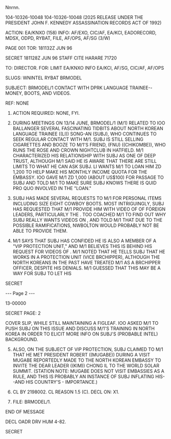 Nnrnn.

104-10326-10048
104-10326-10048 (2025 RELEASE UNDER THE PRESIDENT JOHN F. KENNEDY ASSASSINATION RECORDS ACT OF 1992)

ACTION: EA/KNXO (158) INFO: AF/EXO, CIC/AF, EA/KCI, EADORECORD, MDSX, ODPD, RYBAT, FILE, AF/OPS, AF/SG (3/W)

PAGE 001
TOR: 181132Z JUN 96

SECRET 181128Z JUN 96 STAFF
CITE HARARE 71720

TO: DIRECTOR.
FOR: LIMIT EA/KNXO INFO EA/KCI, AF/SG, CIC/AF, AF/OPS

SLUGS: WNINTEL RYBAT BRMODEL

SUBJECT: BRMODEL/1 CONTACT WITH DPRK LANGUAGE TRAINEE--MONEY, BOOTS, AND <ASSASSINATION> VIDEOS.

REF: NONE

1. ACTION REQUIRED: NONE, FYI.

2. DURING MEETINGS ON 13/14 JUNE, BRMODEL/1 (M/1) RELATED TO IOO BALLANGER SEVERAL FASCINATING TIDBITS ABOUT NORTH KOREAN LANGUAGE TRAINEE ((LI)) SONG-AN (SUBJ), WHO CONTINUES TO SEEK REGULAR CONTACT WITH M/1. SUBJ IS STILL SELLING CIGARETTES AND BOOZE TO M/1'S FRIEND, (FNU) ((CHIKOMBE)), WHO RUNS THE ROSE AND CROWN NIGHTCLUB IN HATFIELD. M/1 CHARACTERIZED HIS RELATIONSHIP WITH SUBJ AS ONE OF DEEP TRUST, ALTHOUGH M/1 SAID HE IS AWARE THAT THERE ARE STILL LIMITS TO WHAT HE CAN ASK SUBJ. LI WANTS M/1 TO LOAN HIM ZD 1,200 TO HELP MAKE HIS MONTHLY INCOME QUOTA FOR THE EMBASSY. IOO GAVE M/1 ZD 1,000 (ABOUT US$100) FOR PASSAGE TO SUBJ AND TOLD M/1 TO MAKE SURE SUBJ KNOWS THERE IS QUID PRO QUO INVOLVED IN THE "LOAN."

3. SUBJ HAS MADE SEVERAL REQUESTS TO M/1 FOR PERSONAL ITEMS INCLUDING SIZE EIGHT COWBOY BOOTS. MOST INTRIGUINGLY, SUBJ HAS REQUESTED THAT M/1 PROVIDE HIM WITH VIDEO OF <ASSASSINATIONS> OF FOREIGN LEADERS, PARTICULARLY THE <JFK ASSASSINATION>. TOO COACHED M/1 TO FIND OUT WHY SUBJ REALLY WANTS VIDEOS ON <ASSASSINATIONS>, AND TOLD M/1 THAT DUE TO THE POSSIBLE RAMIFICATIONS, NWBOLTON WOULD PROBABLY NOT BE ABLE TO PROVIDE THEM.

4. M/1 SAYS THAT SUBJ HAS CONFIDED HE IS ALSO A MEMBER OF A "VIP PROTECTION UNIT," AND M/1 BELIEVES THIS IS BEHIND HIS REQUEST FOR VIDEOS OF <ASSASSINATIONS>. M/1 NOTED THAT HE TELLS SUBJ THAT HE WORKS IN A PROTECTION UNIT (VICE BRCHIPPER), ALTHOUGH THE NORTH KOREANS IN THE PAST HAVE TREATED M/1 AS A BRCHIPPER OFFICER, DESPITE HIS DENIALS. M/1 GUESSED THAT THIS MAY BE A WAY FOR SUBJ TO LET HIS

SECRET

--- Page 2 ---

13-00000

SECRET
PAGE: 2

COVER SLIP, WHILE STILL MAINTAINING A FIGLEAF. IOO ASKED M/1 TO PUSH SUBJ ON THIS ISSUE AND DISCUSS M/1'S TRAINING IN NORTH KOREA IN ORDER TO ELICIT MORE INFO ON SUBJ'S (PROBABLE INTEL) BACKGROUND.

5. ALSO, ON THE SUBJECT OF VIP PROTECTION, SUBJ CLAIMED TO M/1 THAT HE MET PRESIDENT ROBERT ((MUGABE)) DURING A VISIT MUGABE REPORTEDLY MADE TO THE NORTH KOREAN EMBASSY TO INVITE THE DEAR LEADER ((KIM)) CHONG IL TO THE WORLD SOLAR SUMMIT. (STATION NOTE: MUGABE DOES NOT VISIT EMBASSIES AS A RULE, AND THIS IS PROBABLY AN INSTANCE OF SUBJ INFLATING HIS--AND HIS COUNTRY'S - IMPORTANCE.)

6. CL BY 2198002. CL REASON 1.5 (C). DECL ON: X1.

7. FILE: BRMODEL/1.

END OF MESSAGE

DECL OADR DRV HUM 4-82.

SECRET
